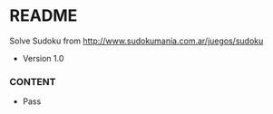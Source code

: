 # README #

Solve Sudoku from http://www.sudokumania.com.ar/juegos/sudoku

* Version 1.0


### CONTENT

* Pass
